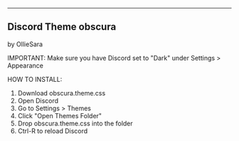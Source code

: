 -------------------------
 Discord Theme obscura
-------------------------
by OllieSara

IMPORTANT: Make sure you have Discord set to "Dark" under Settings > Appearance

HOW TO INSTALL:
1. Download obscura.theme.css
2. Open Discord
3. Go to Settings > Themes
4. Click "Open Themes Folder"
5. Drop obscura.theme.css into the folder
6. Ctrl-R to reload Discord
